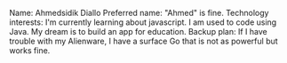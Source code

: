 Name: Ahmedsidik Diallo
Preferred name: "Ahmed" is fine.
Technology interests: I'm currently learning about javascript. I am used to code using Java. My dream is to build an app for education.
Backup plan: If I have trouble with my Alienware, I have a surface Go that is not as powerful but works fine.
